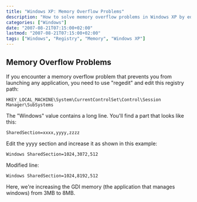 ```yaml
---
title: "Windows XP: Memory Overflow Problems"
description: "How to solve memory overflow problems in Windows XP by editing registry settings"
categories: ["Windows"]
date: "2007-08-21T07:15:00+02:00"
lastmod: "2007-08-21T07:15:00+02:00"
tags: ["Windows", "Registry", "Memory", "Windows XP"]
---
```


## Memory Overflow Problems

If you encounter a memory overflow problem that prevents you from launching any application, you need to use "regedit" and edit this registry path:

```
HKEY_LOCAL_MACHINE\System\CurrentControlSet\Control\Session Manager\SubSystems
```

The "Windows" value contains a long line. You'll find a part that looks like this:

```
SharedSection=xxxx,yyyy,zzzz
```

Edit the yyyy section and increase it as shown in this example:

```
Windows SharedSection=1024,3072,512 
```

Modified line:

```
Windows SharedSection=1024,8192,512
```

Here, we're increasing the GDI memory (the application that manages windows) from 3MB to 8MB.
